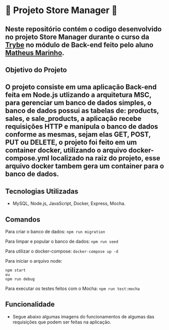 # 🚧 Projeto Store Manager 🚧

Neste repositório contém o codigo desenvolvido no projeto Store Manager durante o curso da [Trybe](https://www.betrybe.com/) no módulo de Back-end feito pelo aluno [Matheus Marinho](https://www.linkedin.com/in/matheus-marinhodsp/).
---
## Objetivo do Projeto
O projeto consiste em uma aplicação Back-end feita em Node.js utlizando a arquitetura MSC, para gerenciar um banco de dados simples, o banco de dados possui as tabelas de: products, sales, e sale_products, a aplicação recebe requisições HTTP e manipula o banco de dados conforme as mesmas, sejam elas GET, POST, PUT ou DELETE, o projeto foi feito em um container docker, utilizando o arquivo **docker-compose.yml** localizado na raiz do projeto, esse arquivo docker tambem gera um container para o banco de dados.
---

## Tecnologias Utilizadas

- MySQL, Node.js, JavaScript, Docker, Express, Mocha.

## Comandos

Para criar o banco de dados:
`npm run migration`

Para limpar e popular o banco de dados:
`npm run seed`

Para utilizar o docker-compose:
`docker-compose up -d`

Para iniciar o arquivo node:
```
npm start
ou
npm run debug
```

Para executar os testes feitos com o Mocha:
`npm run test:mocha`

## Funcionalidade

- Segue abaixo algumas imagens do funcionamentos de algumas das requisições que podem ser feitas na aplicação.

